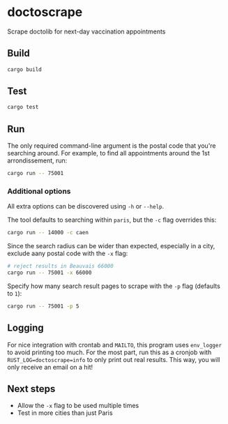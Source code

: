 # doctoscrape
Scrape doctolib for next-day vaccination appointments

## Build

```sh
cargo build
```

## Test

```sh
cargo test
```

## Run

The only required command-line argument is the postal code that you're searching
around. For example, to find all appointments around the 1st arrondissement, run:

```sh
cargo run -- 75001
```

### Additional options

All extra options can be discovered using `-h` or `--help`.

The tool defaults to searching within `paris`, but the `-c` flag overrides this:

```sh
cargo run -- 14000 -c caen
```

Since the search radius can be wider than expected, especially in a city,
exclude aany postal code with the `-x` flag:

```sh
# reject results in Beauvais 66000
cargo run -- 75001 -x 66000
```

Specify how many search result pages to scrape with the `-p` flag (defaults to `1`):

```sh
cargo run -- 75001 -p 5
```

## Logging

For nice integration with crontab and `MAILTO`, this program uses `env_logger`
to avoid printing too much. For the most part, run this as a cronjob with
`RUST_LOG=doctoscrape=info` to only print out real results. This way, you will
only receive an email on a hit!

## Next steps

* Allow the `-x` flag to be used multiple times
* Test in more cities than just Paris
